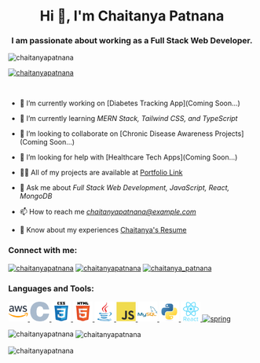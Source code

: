 <h1 align="center">Hi 👋, I'm Chaitanya Patnana</h1>
<h3 align="center">I am passionate about working as a Full Stack Web Developer.</h3>

<p align="left"> <img src="https://komarev.com/ghpvc/?username=chaitanyapatnana&label=Profile%20views&color=0e75b6&style=flat" alt="chaitanyapatnana" /> </p>

<p align="left"> <a href="https://github.com/ryo-ma/github-profile-trophy"><img src="https://github-profile-trophy.vercel.app/?username=chaitanyapatnana" alt="chaitanyapatnana" /></a> </p>

<p align="left"> <a href="https://twitter.com/" target="blank"><img src="https://img.shields.io/twitter/follow/?logo=twitter&style=for-the-badge" alt="" /></a> </p>

- 🔭 I’m currently working on [Diabetes Tracking App](Coming Soon...)

- 🌱 I’m currently learning *MERN Stack, Tailwind CSS, and TypeScript*

- 👯 I’m looking to collaborate on [Chronic Disease Awareness Projects](Coming Soon...)

- 🤝 I’m looking for help with [Healthcare Tech Apps](Coming Soon...)

- 👨‍💻 All of my projects are available at [Portfolio Link](#) <!-- Replace # with your portfolio link -->

- 💬 Ask me about *Full Stack Web Development, JavaScript, React, MongoDB*

- 📫 How to reach me *chaitanyapatnana@example.com* <!-- Replace with your email -->

- 📄 Know about my experiences [Chaitanya's Resume](#) <!-- Replace with your resume link -->

<h3 align="left">Connect with me:</h3>
<p align="left">
<a href="https://linkedin.com/in/chaitanyapatnana" target="blank"><img align="center" src="https://raw.githubusercontent.com/rahuldkjain/github-profile-readme-generator/master/src/images/icons/Social/linked-in-alt.svg" alt="chaitanyapatnana" height="30" width="40" /></a>
<a href="https://fb.com/chaitanyapatnana" target="blank"><img align="center" src="https://raw.githubusercontent.com/rahuldkjain/github-profile-readme-generator/master/src/images/icons/Social/facebook.svg" alt="chaitanyapatnana" height="30" width="40" /></a>
<a href="https://instagram.com/chaitanya_patnana" target="blank"><img align="center" src="https://raw.githubusercontent.com/rahuldkjain/github-profile-readme-generator/master/src/images/icons/Social/instagram.svg" alt="chaitanya_patnana" height="30" width="40" /></a>
</p>

<h3 align="left">Languages and Tools:</h3>
<p align="left"> 
  <a href="https://aws.amazon.com" target="_blank" rel="noreferrer"> 
    <img src="https://raw.githubusercontent.com/devicons/devicon/master/icons/amazonwebservices/amazonwebservices-original-wordmark.svg" alt="aws" width="40" height="40"/> 
  </a> 
  <a href="https://www.cprogramming.com/" target="_blank" rel="noreferrer"> 
    <img src="https://raw.githubusercontent.com/devicons/devicon/master/icons/c/c-original.svg" alt="c" width="40" height="40"/> 
  </a> 
  <a href="https://www.w3schools.com/css/" target="_blank" rel="noreferrer"> 
    <img src="https://raw.githubusercontent.com/devicons/devicon/master/icons/css3/css3-original-wordmark.svg" alt="css3" width="40" height="40"/> 
  </a> 
  <a href="https://www.w3.org/html/" target="_blank" rel="noreferrer"> 
    <img src="https://raw.githubusercontent.com/devicons/devicon/master/icons/html5/html5-original-wordmark.svg" alt="html5" width="40" height="40"/> 
  </a> 
  <a href="https://www.java.com" target="_blank" rel="noreferrer"> 
    <img src="https://raw.githubusercontent.com/devicons/devicon/master/icons/java/java-original.svg" alt="java" width="40" height="40"/> 
  </a> 
  <a href="https://developer.mozilla.org/en-US/docs/Web/JavaScript" target="_blank" rel="noreferrer"> 
    <img src="https://raw.githubusercontent.com/devicons/devicon/master/icons/javascript/javascript-original.svg" alt="javascript" width="40" height="40"/> 
  </a> 
  <a href="https://www.mysql.com/" target="_blank" rel="noreferrer"> 
    <img src="https://raw.githubusercontent.com/devicons/devicon/master/icons/mysql/mysql-original-wordmark.svg" alt="mysql" width="40" height="40"/> 
  </a> 
  <a href="https://www.python.org" target="_blank" rel="noreferrer"> 
    <img src="https://raw.githubusercontent.com/devicons/devicon/master/icons/python/python-original.svg" alt="python" width="40" height="40"/> 
  </a> 
  <a href="https://reactjs.org/" target="_blank" rel="noreferrer"> 
    <img src="https://raw.githubusercontent.com/devicons/devicon/master/icons/react/react-original-wordmark.svg" alt="react" width="40" height="40"/> 
  </a> 
  <a href="https://spring.io/" target="_blank" rel="noreferrer"> 
    <img src="https://www.vectorlogo.zone/logos/springio/springio-icon.svg" alt="spring" width="40" height="40"/> 
  </a> 
</p>

<p><img align="left" src="https://github-readme-stats.vercel.app/api/top-langs?username=chaitanyapatnana&show_icons=true&locale=en&layout=compact" alt="chaitanyapatnana" /></p>

<p>&nbsp;<img align="center" src="https://github-readme-stats.vercel.app/api?username=chaitanyapatnana&show_icons=true&locale=en" alt="chaitanyapatnana" /></p>

<p><img align="center" src="https://github-readme-streak-stats.herokuapp.com/?user=chaitanyapatnana&" alt="chaitanyapatnana" /></p>
